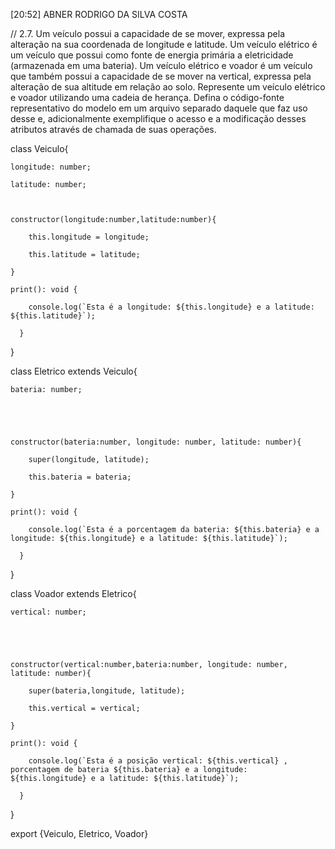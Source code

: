 [20:52] ABNER RODRIGO DA SILVA COSTA

// 2.7. Um veículo possui a capacidade de se mover, expressa pela alteração na sua coordenada de longitude e latitude. Um veículo elétrico é um veículo que possui como fonte de energia primária a eletricidade (armazenada em uma bateria). Um veículo elétrico e voador é um veículo que também possui a capacidade de se mover na vertical, expressa pela alteração de sua altitude em relação ao solo. Represente um veículo elétrico e voador utilizando uma cadeia de herança. Defina o código-fonte representativo do modelo em um arquivo separado daquele que faz uso desse e, adicionalmente exemplifique o acesso e a modificação desses atributos através de chamada de suas operações.  

 

class Veiculo{

    longitude: number;

    latitude: number;

   

    constructor(longitude:number,latitude:number){

        this.longitude = longitude;

        this.latitude = latitude;

    }

    print(): void {

        console.log(`Esta é a longitude: ${this.longitude} e a latitude: ${this.latitude}`);

      }

}

 

class Eletrico extends Veiculo{

    bateria: number;

   

   

    constructor(bateria:number, longitude: number, latitude: number){

        super(longitude, latitude);

        this.bateria = bateria;

    }

    print(): void {

        console.log(`Esta é a porcentagem da bateria: ${this.bateria} e a longitude: ${this.longitude} e a latitude: ${this.latitude}`);

      }

}

class Voador extends Eletrico{

    vertical: number;

   

   

    constructor(vertical:number,bateria:number, longitude: number, latitude: number){

        super(bateria,longitude, latitude);

        this.vertical = vertical;

    }

    print(): void {

        console.log(`Esta é a posição vertical: ${this.vertical} , porcentagem de bateria ${this.bateria} e a longitude: ${this.longitude} e a latitude: ${this.latitude}`);

      }

}

export {Veiculo, Eletrico, Voador}
